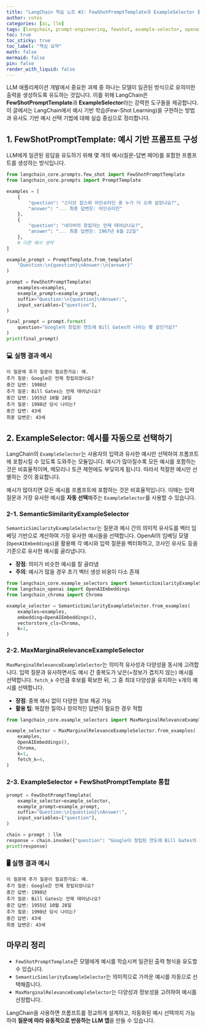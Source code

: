 ```yaml
---
title: "LangChain 학습 노트 #2: FewShotPromptTemplate과 ExampleSelector 활용법"
author: cotes
categories: [ai, llm]
tags: [langchain, prompt-engineering, fewshot, example-selector, openai, lcel]
toc: true
toc_sticky: true
toc_label: "핵심 요약"
math: false
mermaid: false
pin: false
render_with_liquid: false
---
```


LLM 애플리케이션 개발에서 중요한 과제 중 하나는 모델이 일관된 방식으로 유의미한 출력을 생성하도록 유도하는 것입니다. 이를 위해 LangChain은 **FewShotPromptTemplate**과 **ExampleSelector**라는 강력한 도구들을 제공합니다. 이 글에서는 LangChain에서 예시 기반 학습(Few-Shot Learning)을 구현하는 방법과 유사도 기반 예시 선택 기법에 대해 실습 중심으로 정리합니다.

## 1. FewShotPromptTemplate: 예시 기반 프롬프트 구성

LLM에게 일관된 응답을 유도하기 위해 몇 개의 예시(질문-답변 페어)를 포함한 프롬프트를 생성하는 방식입니다.

```python
from langchain_core.prompts.few_shot import FewShotPromptTemplate
from langchain_core.prompts import PromptTemplate

examples = [
    {
        "question": "스티브 잡스와 아인슈타인 중 누가 더 오래 살았나요?",
        "answer": "... 최종 답변은: 아인슈타인"
    },
    {
        "question": "네이버의 창립자는 언제 태어났나요?",
        "answer": "... 최종 답변은: 1967년 6월 22일"
    },
    # 다른 예시 생략
]

example_prompt = PromptTemplate.from_template(
    "Question:\n{question}\nAnswer:\n{answer}"
)

prompt = FewShotPromptTemplate(
    examples=examples,
    example_prompt=example_prompt,
    suffix="Question:\n{question}\nAnswer:",
    input_variables=["question"],
)

final_prompt = prompt.format(
    question="Google이 창립된 연도에 Bill Gates의 나이는 몇 살인가요?"
)
print(final_prompt)
```

### 💻 실행 결과 예시
```
이 질문에 추가 질문이 필요한가요: 예.  
추가 질문: Google은 언제 창립되었나요?  
중간 답변: 1998년  
추가 질문: Bill Gates는 언제 태어났나요?  
중간 답변: 1955년 10월 28일  
추가 질문: 1998년 당시 나이는?  
중간 답변: 43세  
최종 답변은: 43세
```

## 2. ExampleSelector: 예시를 자동으로 선택하기

LangChain의 `ExampleSelector`는 사용자의 입력과 유사한 예시만 선택하여 프롬프트에 포함시킬 수 있도록 도와주는 모듈입니다. 예시가 많아질수록 모든 예시를 포함하는 것은 비효율적이며, 메모리나 토큰 제한에도 부딪히게 됩니다. 따라서 적절한 예시만 선별하는 것이 중요합니다.

예시가 많아지면 모든 예시를 프롬프트에 포함하는 것은 비효율적입니다. 이때는 입력 질문과 가장 유사한 예시를 **자동 선택**해주는 `ExampleSelector`를 사용할 수 있습니다.

### 2-1. SemanticSimilarityExampleSelector

`SemanticSimilarityExampleSelector`는 질문과 예시 간의 의미적 유사도를 벡터 임베딩 기반으로 계산하여 가장 유사한 예시들을 선택합니다. OpenAI의 임베딩 모델(`OpenAIEmbeddings`)을 활용해 각 예시와 입력 질문을 벡터화하고, 코사인 유사도 등을 기준으로 유사한 예시를 골라냅니다.

- **장점**: 의미가 비슷한 예시를 잘 골라냄
- **주의**: 예시가 많을 경우 초기 벡터 생성 비용이 다소 존재

```python
from langchain_core.example_selectors import SemanticSimilarityExampleSelector
from langchain_openai import OpenAIEmbeddings
from langchain_chroma import Chroma

example_selector = SemanticSimilarityExampleSelector.from_examples(
    examples=examples,
    embedding=OpenAIEmbeddings(),
    vectorstore_cls=Chroma,
    k=1,
)
```

### 2-2. MaxMarginalRelevanceExampleSelector

`MaxMarginalRelevanceExampleSelector`는 의미적 유사성과 다양성을 동시에 고려합니다. 입력 질문과 유사하면서도 예시 간 중복도가 낮은(=정보가 겹치지 않는) 예시를 선택합니다. `fetch_k` 수만큼 후보를 확보한 뒤, 그 중 최대 다양성을 유지하는 `k`개의 예시를 선택합니다.

- **장점**: 중복 예시 없이 다양한 정보 제공 가능
- **활용 팁**: 복잡한 질의나 창의적인 답변이 필요한 경우 적합

```python
from langchain_core.example_selectors import MaxMarginalRelevanceExampleSelector

example_selector = MaxMarginalRelevanceExampleSelector.from_examples(
    examples,
    OpenAIEmbeddings(),
    Chroma,
    k=1,
    fetch_k=4,
)
```

### 2-3. ExampleSelector + FewShotPromptTemplate 통합

```python
prompt = FewShotPromptTemplate(
    example_selector=example_selector,
    example_prompt=example_prompt,
    suffix="Question:\n{question}\nAnswer:",
    input_variables=["question"],
)

chain = prompt | llm
response = chain.invoke({"question": "Google이 창립된 연도에 Bill Gates의 나이는 몇 살인가요?"})
print(response)
```

### 🖥️ 실행 결과 예시
```
이 질문에 추가 질문이 필요한가요: 예.  
추가 질문: Google은 언제 창립되었나요?  
중간 답변: 1998년  
추가 질문: Bill Gates는 언제 태어났나요?  
중간 답변: 1955년 10월 28일  
추가 질문: 1998년 당시 나이는?  
중간 답변: 43세  
최종 답변은: 43세
```

## 마무리 정리

- `FewShotPromptTemplate`은 모델에게 예시를 학습시켜 일관된 출력 형식을 유도할 수 있습니다.
- `SemanticSimilarityExampleSelector`는 의미적으로 가까운 예시를 자동으로 선택해줍니다.
- `MaxMarginalRelevanceExampleSelector`는 다양성과 정보성을 고려하여 예시를 선정합니다.

LangChain을 사용하면 프롬프트를 정교하게 설계하고, 자동화된 예시 선택까지 가능하여 **질문에 따라 유동적으로 반응하는 LLM 앱**을 만들 수 있습니다.
